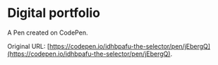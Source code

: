 # Digital portfolio 

A Pen created on CodePen.

Original URL: [https://codepen.io/idhbpafu-the-selector/pen/jEbergQ](https://codepen.io/idhbpafu-the-selector/pen/jEbergQ).

